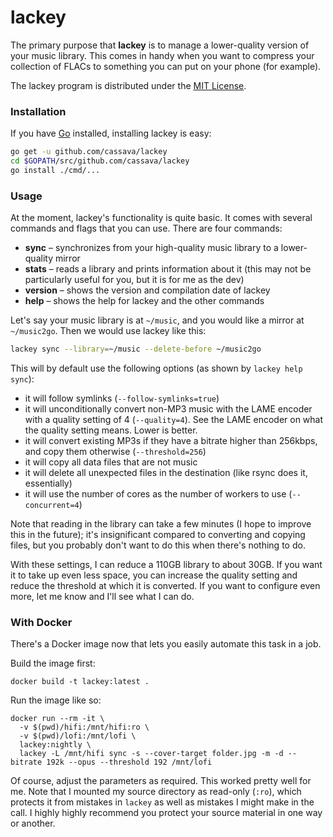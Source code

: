lackey
=======

The primary purpose that **lackey** is to manage a lower-quality version of your
music library. This comes in handy when you want to compress your collection of
FLACs to something you can put on your phone (for example).

The lackey program is distributed under the [MIT License](LICENSE).

### Installation

If you have [Go](https://golang.org) installed, installing lackey is easy:

```sh
go get -u github.com/cassava/lackey
cd $GOPATH/src/github.com/cassava/lackey
go install ./cmd/...
```

### Usage
At the moment, lackey's functionality is quite basic. It comes with several
commands and flags that you can use. There are four commands:

 - **sync** – synchronizes from your high-quality music library
   to a lower-quality mirror
 - **stats** – reads a library and prints information about it
   (this may not be particularly useful for you, but it is for me as the dev)
 - **version** – shows the version and compilation date of lackey
 - **help** – shows the help for lackey and the other commands

Let's say your music library is at `~/music`, and you would like a mirror at
`~/music2go`. Then we would use lackey like this:

```sh
lackey sync --library=~/music --delete-before ~/music2go
```

This will by default use the following options (as shown by `lackey help sync`):

 - it will follow symlinks (`--follow-symlinks=true`)
 - it will unconditionally convert non-MP3 music with the LAME encoder
   with a quality setting of 4 (`--quality=4`). See the LAME encoder on
   what the quality setting means. Lower is better.
 - it will convert existing MP3s if they have a bitrate higher than 256kbps,
   and copy them otherwise (`--threshold=256`)
 - it will copy all data files that are not music
 - it will delete all unexpected files in the destination (like rsync does it,
   essentially)
 - it will use the number of cores as the number of workers to use
   (`--concurrent=4`)

Note that reading in the library can take a few minutes (I hope to improve this
in the future); it's insignificant compared to converting and copying files, but
you probably don't want to do this when there's nothing to do.

With these settings, I can reduce a 110GB library to about 30GB. If you want it
to take up even less space, you can increase the quality setting and reduce the
threshold at which it is converted.
If you want to configure even more, let me know and I'll see what I can do.


### With Docker

There's a Docker image now that lets you easily automate this task in a job.

Build the image first:

    docker build -t lackey:latest .

Run the image like so:

    docker run --rm -it \
      -v $(pwd)/hifi:/mnt/hifi:ro \
      -v $(pwd)/lofi:/mnt/lofi \
      lackey:nightly \
      lackey -L /mnt/hifi sync -s --cover-target folder.jpg -m -d --bitrate 192k --opus --threshold 192 /mnt/lofi

Of course, adjust the parameters as required. This worked pretty well for me.
Note that I mounted my source directory as read-only (`:ro`), which protects
it from mistakes in `lackey` as well as mistakes I might make in the call.
I highly highly recommend you protect your source material in one way or another.
